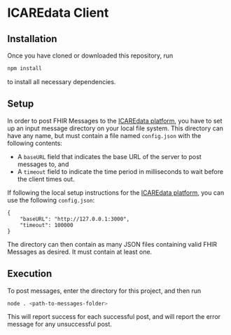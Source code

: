 # ICAREdata Client

## Installation

Once you have cloned or downloaded this repository, run

```bash
npm install
```

to install all necessary dependencies.

## Setup

In order to post FHIR Messages to the [ICAREdata platform](https://github.com/ICAREdata/icaredata-platform), you have to set up an input message directory on your local file system. This directory can have any name, but must contain a file named `config.json` with the following contents:

* A `baseURL` field that indicates the base URL of the server to post messages to, and
* A `timeout` field to indicate the time period in milliseconds to wait before the client times out.

If following the local setup instructions for the [ICAREdata platform](https://github.com/ICAREdata/icaredata-platform), you can use the following `config.json`:

```
{
    "baseURL": "http://127.0.0.1:3000",
    "timeout": 100000
}
```

The directory can then contain as many JSON files containing valid FHIR Messages as desired. It must contain at least one.

## Execution

To post messages, enter the directory for this project, and then run

```bash
node . <path-to-messages-folder>
```

This will report success for each successful post, and will report the error message for any unsuccessful post.
